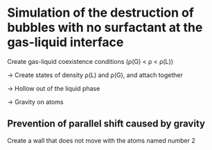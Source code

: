 # Simulation of the destruction of bubbles with no surfactant at the gas-liquid interface

 Create gas-liquid coexistence conditions (ρ(G) < ρ < ρ(L))

→  Create states of density ρ(L) and ρ(G), and attach together

→  Hollow out of the liquid phase

→  Gravity on atoms


## Prevention of parallel shift caused by gravity

 Create a wall that does not move with the atoms named number 2
